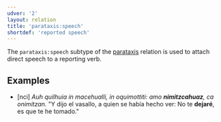```yaml
---
udver: '2'
layout: relation
title: 'parataxis:speech'
shortdef: 'reported speech'
---
```


The `parataxis:speech` subtype of the [parataxis]() relation is used to attach direct speech to
a reporting verb.

## Examples

* [nci] *Auh quilhuia in macehualli, in oquimottiti: amo <b>nimitzcahuaz</b>, ca onimitzan.* "Y dijo el vasallo, a quien se había hecho ver: No te <b>dejaré</b>, es que te he tomado."

<!-- Interlanguage links updated Po 6. listopadu 2023, 21:43:25 CET -->
